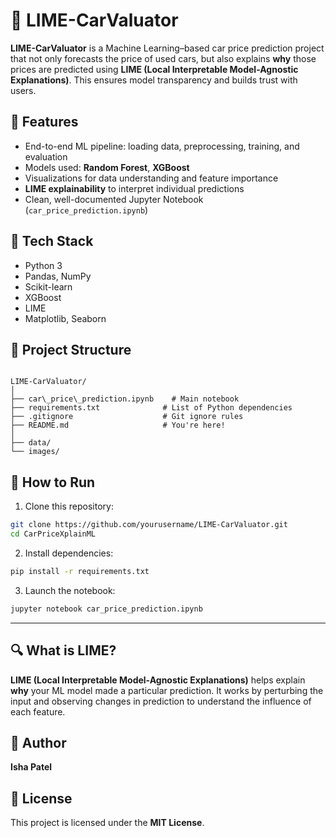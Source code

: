 
# 🚗 LIME-CarValuator

**LIME-CarValuator** is a Machine Learning–based car price prediction project that not only forecasts the price of used cars, but also explains **why** those prices are predicted using **LIME (Local Interpretable Model-Agnostic Explanations)**. This ensures model transparency and builds trust with users.


## 📌 Features

- End-to-end ML pipeline: loading data, preprocessing, training, and evaluation
- Models used: **Random Forest**, **XGBoost**
- Visualizations for data understanding and feature importance
- **LIME explainability** to interpret individual predictions
- Clean, well-documented Jupyter Notebook (`car_price_prediction.ipynb`)


## 🧠 Tech Stack

- Python 3
- Pandas, NumPy
- Scikit-learn
- XGBoost
- LIME
- Matplotlib, Seaborn



## 📁 Project Structure

```

LIME-CarValuator/
│
├── car\_price\_prediction.ipynb    # Main notebook
├── requirements.txt              # List of Python dependencies
├── .gitignore                    # Git ignore rules
├── README.md                     # You're here!
│
├── data/                         
└── images/                      

````



## 🚀 How to Run

1. Clone this repository:

```bash
git clone https://github.com/yourusername/LIME-CarValuator.git
cd CarPriceXplainML
````

2. Install dependencies:

```bash
pip install -r requirements.txt
```

3. Launch the notebook:

```bash
jupyter notebook car_price_prediction.ipynb
```

---

## 🔍 What is LIME?

**LIME (Local Interpretable Model-Agnostic Explanations)** helps explain **why** your ML model made a particular prediction. It works by perturbing the input and observing changes in prediction to understand the influence of each feature.



## 👤 Author

**Isha Patel**




## 📄 License

This project is licensed under the **MIT License**.


